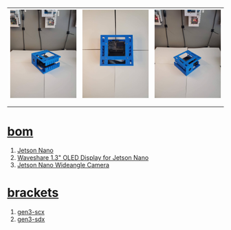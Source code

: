 
| [![image](../images/eye_nano-2.jpg)](#) | [![image](../images/eye_nano-3.jpg)](#) | [![image](../images/eye_nano-4.jpg)](#) |
| --- | --- | --- |

---

# [bom](../parts.md)

1. [Jetson Nano](../parts.md#jetson-nano)
1. [Waveshare 1.3" OLED Display for Jetson Nano](../parts.md#waveshare-13-oled-display-for-jetson-nano)
1. [Jetson Nano Wideangle Camera](../parts.md#jetson-nano-wideangle-camera)

# [brackets](../brackets)

1. [gen3-scx](../brackets/gen3-scx/gen3-scx.stl)
1. [gen3-sdx](../brackets/gen3-sdx/gen3-sdx.stl)

